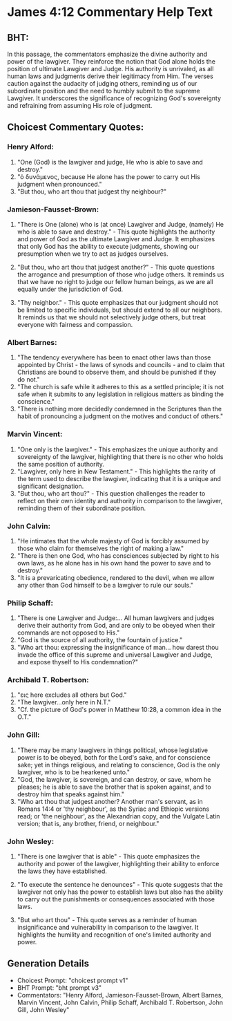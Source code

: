 # James 4:12 Commentary Help Text

## BHT:
In this passage, the commentators emphasize the divine authority and power of the lawgiver. They reinforce the notion that God alone holds the position of ultimate Lawgiver and Judge. His authority is unrivaled, as all human laws and judgments derive their legitimacy from Him. The verses caution against the audacity of judging others, reminding us of our subordinate position and the need to humbly submit to the supreme Lawgiver. It underscores the significance of recognizing God's sovereignty and refraining from assuming His role of judgment.

## Choicest Commentary Quotes:
### Henry Alford:
1. "One (God) is the lawgiver and judge, He who is able to save and destroy." 
2. "ὁ δυνάμενος, because He alone has the power to carry out His judgment when pronounced." 
3. "But thou, who art thou that judgest thy neighbour?"

### Jamieson-Fausset-Brown:
1. "There is One (alone) who is (at once) Lawgiver and Judge, (namely) He who is able to save and destroy." - This quote highlights the authority and power of God as the ultimate Lawgiver and Judge. It emphasizes that only God has the ability to execute judgments, showing our presumption when we try to act as judges ourselves.

2. "But thou, who art thou that judgest another?" - This quote questions the arrogance and presumption of those who judge others. It reminds us that we have no right to judge our fellow human beings, as we are all equally under the jurisdiction of God.

3. "Thy neighbor." - This quote emphasizes that our judgment should not be limited to specific individuals, but should extend to all our neighbors. It reminds us that we should not selectively judge others, but treat everyone with fairness and compassion.

### Albert Barnes:
1. "The tendency everywhere has been to enact other laws than those appointed by Christ - the laws of synods and councils - and to claim that Christians are bound to observe them, and should be punished if they do not."
2. "The church is safe while it adheres to this as a settled principle; it is not safe when it submits to any legislation in religious matters as binding the conscience."
3. "There is nothing more decidedly condemned in the Scriptures than the habit of pronouncing a judgment on the motives and conduct of others."

### Marvin Vincent:
1. "One only is the lawgiver." - This emphasizes the unique authority and sovereignty of the lawgiver, highlighting that there is no other who holds the same position of authority.
2. "Lawgiver, only here in New Testament." - This highlights the rarity of the term used to describe the lawgiver, indicating that it is a unique and significant designation.
3. "But thou, who art thou?" - This question challenges the reader to reflect on their own identity and authority in comparison to the lawgiver, reminding them of their subordinate position.

### John Calvin:
1. "He intimates that the whole majesty of God is forcibly assumed by those who claim for themselves the right of making a law."
2. "There is then one God, who has consciences subjected by right to his own laws, as he alone has in his own hand the power to save and to destroy."
3. "It is a prevaricating obedience, rendered to the devil, when we allow any other than God himself to be a lawgiver to rule our souls."

### Philip Schaff:
1. "There is one Lawgiver and Judge:... All human lawgivers and judges derive their authority from God, and are only to be obeyed when their commands are not opposed to His." 
2. "God is the source of all authority, the fountain of justice."
3. "Who art thou: expressing the insignificance of man... how darest thou invade the office of this supreme and universal Lawgiver and Judge, and expose thyself to His condemnation?"

### Archibald T. Robertson:
1. "εις here excludes all others but God."
2. "The lawgiver...only here in N.T."
3. "Cf. the picture of God's power in Matthew 10:28, a common idea in the O.T."

### John Gill:
1. "There may be many lawgivers in things political, whose legislative power is to be obeyed, both for the Lord's sake, and for conscience sake; yet in things religious, and relating to conscience, God is the only lawgiver, who is to be hearkened unto."
2. "God, the lawgiver, is sovereign, and can destroy, or save, whom he pleases; he is able to save the brother that is spoken against, and to destroy him that speaks against him."
3. "Who art thou that judgest another? Another man's servant, as in Romans 14:4 or 'thy neighbour', as the Syriac and Ethiopic versions read; or 'the neighbour', as the Alexandrian copy, and the Vulgate Latin version; that is, any brother, friend, or neighbour."

### John Wesley:
1. "There is one lawgiver that is able" - This quote emphasizes the authority and power of the lawgiver, highlighting their ability to enforce the laws they have established.

2. "To execute the sentence he denounces" - This quote suggests that the lawgiver not only has the power to establish laws but also has the ability to carry out the punishments or consequences associated with those laws.

3. "But who art thou" - This quote serves as a reminder of human insignificance and vulnerability in comparison to the lawgiver. It highlights the humility and recognition of one's limited authority and power.


## Generation Details
- Choicest Prompt: "choicest prompt v1"
- BHT Prompt: "bht prompt v3"
- Commentators: "Henry Alford, Jamieson-Fausset-Brown, Albert Barnes, Marvin Vincent, John Calvin, Philip Schaff, Archibald T. Robertson, John Gill, John Wesley"
